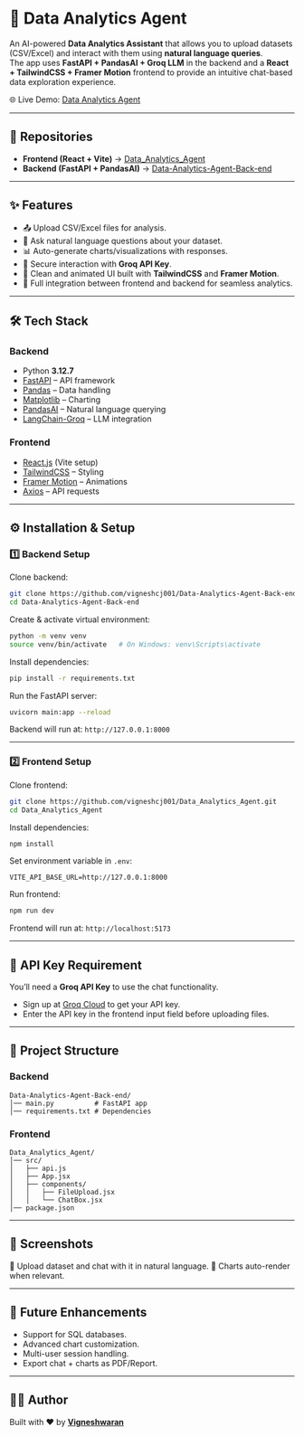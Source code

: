 # 🚀 Data Analytics Agent

An AI-powered **Data Analytics Assistant** that allows you to upload datasets (CSV/Excel) and interact with them using **natural language queries**.  
The app uses **FastAPI + PandasAI + Groq LLM** in the backend and a **React + TailwindCSS + Framer Motion** frontend to provide an intuitive chat-based data exploration experience.

🌐 Live Demo: [Data Analytics Agent](https://data-analytics-agent-eight.vercel.app/)

---

## 📂 Repositories
- **Frontend (React + Vite)** → [Data_Analytics_Agent](https://github.com/vigneshcj001/Data_Analytics_Agent.git)  
- **Backend (FastAPI + PandasAI)** → [Data-Analytics-Agent-Back-end](https://github.com/vigneshcj001/Data-Analytics-Agent-Back-end.git)

---

## ✨ Features
- 📤 Upload CSV/Excel files for analysis.  
- 💬 Ask natural language questions about your dataset.  
- 📊 Auto-generate charts/visualizations with responses.  
- 🔑 Secure interaction with **Groq API Key**.  
- 🎨 Clean and animated UI built with **TailwindCSS** and **Framer Motion**.  
- 🔗 Full integration between frontend and backend for seamless analytics.  

---

## 🛠️ Tech Stack
### Backend
- Python **3.12.7**
- [FastAPI](https://fastapi.tiangolo.com/) – API framework  
- [Pandas](https://pandas.pydata.org/) – Data handling  
- [Matplotlib](https://matplotlib.org/) – Charting  
- [PandasAI](https://github.com/gventuri/pandas-ai) – Natural language querying  
- [LangChain-Groq](https://pypi.org/project/langchain-groq/) – LLM integration  

### Frontend
- [React.js](https://react.dev/) (Vite setup)  
- [TailwindCSS](https://tailwindcss.com/) – Styling  
- [Framer Motion](https://www.framer.com/motion/) – Animations  
- [Axios](https://axios-http.com/) – API requests  

---

## ⚙️ Installation & Setup

### 1️⃣ Backend Setup
Clone backend:
```bash
git clone https://github.com/vigneshcj001/Data-Analytics-Agent-Back-end.git
cd Data-Analytics-Agent-Back-end
````

Create & activate virtual environment:

```bash
python -m venv venv
source venv/bin/activate   # On Windows: venv\Scripts\activate
```

Install dependencies:

```bash
pip install -r requirements.txt
```

Run the FastAPI server:

```bash
uvicorn main:app --reload
```

Backend will run at: `http://127.0.0.1:8000`

---

### 2️⃣ Frontend Setup

Clone frontend:

```bash
git clone https://github.com/vigneshcj001/Data_Analytics_Agent.git
cd Data_Analytics_Agent
```

Install dependencies:

```bash
npm install
```

Set environment variable in `.env`:

```
VITE_API_BASE_URL=http://127.0.0.1:8000
```

Run frontend:

```bash
npm run dev
```

Frontend will run at: `http://localhost:5173`

---

## 🔑 API Key Requirement

You’ll need a **Groq API Key** to use the chat functionality.

* Sign up at [Groq Cloud](https://groq.com/) to get your API key.
* Enter the API key in the frontend input field before uploading files.

---

## 📌 Project Structure

### Backend

```
Data-Analytics-Agent-Back-end/
│── main.py          # FastAPI app
│── requirements.txt # Dependencies
```

### Frontend

```
Data_Analytics_Agent/
│── src/
│   ├── api.js
│   ├── App.jsx
│   ├── components/
│   │   ├── FileUpload.jsx
│   │   └── ChatBox.jsx
│── package.json
```

---

## 📸 Screenshots

🔹 Upload dataset and chat with it in natural language.
🔹 Charts auto-render when relevant.

---

## 🚀 Future Enhancements

* Support for SQL databases.
* Advanced chart customization.
* Multi-user session handling.
* Export chat + charts as PDF/Report.

---

## 👨‍💻 Author

Built with ❤️ by **[Vigneshwaran](https://github.com/vigneshcj001)**


